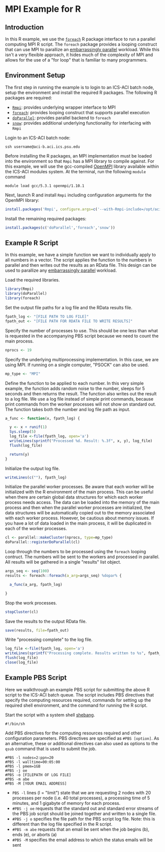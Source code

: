 # MPI Example for R

## Introduction
In this R example, we use the [`foreach`](https://cran.r-project.org/web/packages/foreach/) R package interface to run a parallel computing MPI R script. The `foreach` package provides a looping construct that can use MPI to parallize an [embarrassingly parallel](https://en.wikipedia.org/wiki/Embarrassingly_parallel) workload. While this isn't a very flexible approach, it hides much of the complexity of MPI and allows for the use of a "for loop" that is familiar to many programmers.   

## Environment Setup
The first step in running the example is to login to an ICS-ACI batch node, setup the environment and install the required R packages. The following R packages are required:

* [`Rmpi`](https://cran.r-project.org/web/packages/Rmpi/index.html): provides underlying wrapper interface to MPI
* [`foreach`](https://cran.r-project.org/web/packages/foreach): provides looping construct that supports parallel execution
* [`doParallel`](https://cran.r-project.org/web/packages/doParallel/index.html): provides parallel backend to `foreach`
* [`snow`](https://cran.r-project.org/web/packages/snow/index.html): provides additional underlying functionality for interfacing with `Rmpi`

Login to an ICS-ACI batch node:

```Shell
ssh username@aci-b.aci.ics.psu.edu
```

Before installing the R packages, an MPI implementation must be loaded into the environment so that `Rmpi` has a MPI library to compile against. For this example, we will use the gcc-compiled [OpenMPI](https://www.open-mpi.org) library available within the ICS-ACI modules system. At the terminal, run the following `module` command  

```Shell
module load gcc/5.3.1 openmpi/1.10.1
```

Next, launch R and install `Rmpi` including configuration arguments for the OpenMPI library:

```R
install.packages('Rmpi', configure.args=c('--with-Rmpi-include=/opt/aci/sw/openmpi/1.10.1_gcc-5.3.1/include','--with-Rmpi-libpath=/opt/aci/sw/openmpi/1.10.1_gcc-5.3.1/lib','--with-Rmpi-type=OPENMPI'))

```

Install the remaining required packages:

```R
install.packages(c('doParallel','foreach','snow'))
```

## Example R Script
In this example, we have a simple function we want to individually apply to all numbers in a vector. The script applies the function to the numbers in parallel and then writes out the results as an RData file. This design can be used to parallize any [embarrassingly parallel](https://en.wikipedia.org/wiki/Embarrassingly_parallel) workload.

Load the required libraries.

```R
library(Rmpi)
library(doParallel)
library(foreach)
```

Set the output file paths for a log file and the RData results file.

```R
fpath_log <- "[FILE PATH TO LOG FILE]"
fpath_out <- "[FILE PATH FOR RDATA FILE TO WRITE RESULTS]"
```

Specify the number of processes to use. This should be one less than what is requested in the accompanying PBS script because we need to count the main process.

```R
nprocs <- 19
```

Specify the underlying multiprocessing implementation. In this case, we are using MPI. If running on a single computer, "PSOCK" can also be used.

```R
mp_type <- "MPI"
```

Define the function to be applied to each number. In this very simple example, the function adds random noise to the number, sleeps for 5 seconds and then returns the result. The function also writes out the result to a log file. We use a log file instead of simple print commands, because print commands from the worker processes will not show on standard out. The function takes both the number and log file path as input. 

```R
a_func <- function(x, fpath_log) {

  y <- x + runif(1)
  Sys.sleep(5)
  log_file <-file(fpath_log, open='a')
  writeLines(sprintf("Processed %d. Result: %.3f", x, y), log_file)
  flush(log_file)

  return(y)
}
```

Initialize the output log file.

```R
writeLines(c(""), fpath_log)
```

Initialize the parallel worker processes. Be aware that each worker will be initialized with the R environment of the main process. This can be useful when there are certain global data structures for which each worker process needs access. The data can be loaded into the memory of the main process and then when the parallel worker processes are initialized, the data structures will be automatically copied out to the memory associated with each worker process. However, be cautious about memory issues. If you have a lot of data loaded in the main process, it will be duplicated in each of the worker processes. 

```R
cl <- parallel::makeCluster(nprocs, type=mp_type)
doParallel::registerDoParallel(cl)
```

Loop through the numbers to be processed using the `foreach` looping contruct. The numbers will be sent to the workers and processed in parallel. All results will be gathered in a single "results" list object.

```R
args_seq <- seq(100)
results <- foreach::foreach(a_arg=args_seq) %dopar% {

  a_func(a_arg, fpath_log)

}
```

Stop the work processes.

```R
stopCluster(cl)
```

Save the results to the output RData file.

```R
save(results, file=fpath_out)
```

Write "processing complete" to the log file.

```R
log_file <-file(fpath_log, open='a')
writeLines(sprintf("Processing complete. Results written to %s", fpath_out), log_file)
flush(log_file)
close(log_file)
```

## Example PBS Script

Here we walkthrough an example PBS script for submitting the above R script to the ICS-ACI batch queue. The script includes PBS directives that specify the computing resources required, commands for setting up the required shell environment, and the command for running the R script.

Start the script with a system shell [shebang](https://en.wikipedia.org/wiki/Shebang_%28Unix%29).

```Shell
#!/bin/sh 
```
Add PBS directives for the computing resources required and other configuration parameters. PBS directives are specified as `#PBS [option]`. As an alternative, these or additional directives can also used as options to the `qsub` command that is used to submit the job.

```Shell
#PBS -l nodes=2:ppn=20
#PBS -l walltime=00:05:00
#PBS -l pmem=1GB
#PBS -j oe
#PBS -o [FILEPATH OF LOG FILE]
#PBS -m abe
#PBS -M [YOUR EMAIL ADDRESS]
```

* `PBS -l` lines (l = "limit") state that we are requesting 2 nodes with 20 processes per node (i.e. 40 total processes), a processing time of 5 minutes, and 1 gigabyte of memory for each process.
* `#PBS -j oe` requests that the standard out and standard error streams of the PBS job script should be joined together and written to a single file.
* `#PBS -j o` specifies the file path for the PBS script log file. Note: this is different than the log file specified in the R script. 
* `#PBS -m abe` requests that an email be sent when the job begins (b), ends (e), or aborts (a) 
* `#PBS -M` specifies the email address to which the status emails will be sent